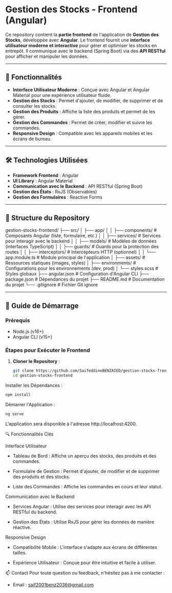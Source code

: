 # Gestion des Stocks - Frontend (Angular)

Ce repository contient la **partie frontend** de l'application de **Gestion des Stocks**, développée avec **Angular**. Le frontend fournit une **interface utilisateur moderne et interactive** pour gérer et optimiser les stocks en entrepôt. Il communique avec le backend (Spring Boot) via des **API RESTful** pour afficher et manipuler les données.

---

## 🚀 Fonctionnalités

- **Interface Utilisateur Moderne** : Conçue avec Angular et Angular Material pour une expérience utilisateur fluide.
- **Gestion des Stocks** : Permet d'ajouter, de modifier, de supprimer et de consulter les stocks.
- **Gestion des Produits** : Affiche la liste des produits et permet de les gérer.
- **Gestion des Commandes** : Permet de créer, modifier et suivre les commandes.
- **Responsive Design** : Compatible avec les appareils mobiles et les écrans de bureau.

---

## 🛠️ Technologies Utilisées

- **Framework Frontend** : Angular
- **UI Library** : Angular Material
- **Communication avec le Backend** : API RESTful (Spring Boot)
- **Gestion des États** : RxJS (Observables)
- **Gestion des Formulaires** : Reactive Forms

---

## 📂 Structure du Repository
gestion-stocks-frontend/
├── src/
│ ├── app/
│ │ ├── components/ # Composants Angular (liste, formulaire, etc.)
│ │ ├── services/ # Services pour interagir avec le backend
│ │ ├── models/ # Modèles de données (interfaces TypeScript)
│ │ ├── guards/ # Guards pour la protection des routes
│ │ ├── interceptors/ # Intercepteurs HTTP (optionnel)
│ │ └── app.module.ts # Module principal de l'application
│ ├── assets/ # Ressources statiques (images, styles)
│ ├── environments/ # Configurations pour les environnements (dev, prod)
│ └── styles.scss # Styles globaux
├── angular.json # Configuration d'Angular CLI
├── package.json # Dépendances du projet
├── README.md # Documentation du projet
└── .gitignore # Fichier Git ignore


---

## 🚀 Guide de Démarrage

### Prérequis
- Node.js (v16+)
- Angular CLI (v15+)

### Étapes pour Exécuter le Frontend

1. **Cloner le Repository** :
   ```bash
   git clone https://github.com/SaifeddineBENZAIED/gestion-stocks-frontend.git
   cd gestion-stocks-frontend
Installer les Dépendances :

```bash
npm install
```

Démarrer l'Application :

```bash
ng serve
```

L'application sera disponible à l'adresse http://localhost:4200.

🔍 Fonctionnalités Clés

Interface Utilisateur

- Tableau de Bord : Affiche un aperçu des stocks, des produits et des commandes.

- Formulaire de Gestion : Permet d'ajouter, de modifier et de supprimer des produits et des stocks.

- Liste des Commandes : Affiche les commandes en cours et leur statut.

Communication avec le Backend

- Services Angular : Utilise des services pour interagir avec les API RESTful du backend.

- Gestion des États : Utilise RxJS pour gérer les données de manière réactive.

Responsive Design

- Compatibilité Mobile : L'interface s'adapte aux écrans de différentes tailles.

- Expérience Utilisateur : Conçue pour être intuitive et facile à utiliser.

📫 Contact
Pour toute question ou feedback, n'hésitez pas à me contacter :

- Email : saif2001benz2036@gmail.com
